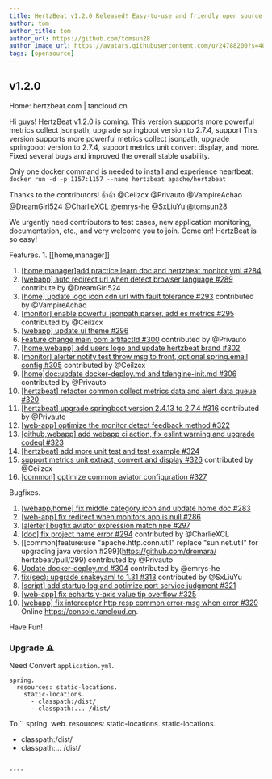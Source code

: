 ```yaml
---
title: HertzBeat v1.2.0 Released! Easy-to-use and friendly open source real-time monitoring tool   
author: tom  
author_title: tom   
author_url: https://github.com/tomsun28  
author_image_url: https://avatars.githubusercontent.com/u/24788200?s=400&v=4  
tags: [opensource]
---
```


## v1.2.0

Home: hertzbeat.com | tancloud.cn

Hi guys! HertzBeat v1.2.0 is coming. This version supports more powerful metrics collect jsonpath, upgrade springboot version to 2.7.4, support This version supports more powerful metrics collect jsonpath, upgrade springboot version to 2.7.4, support metrics unit convert display, and more. Fixed several bugs and improved the overall stable usability.

Only one docker command is needed to install and experience heartbeat:
`docker run -d -p 1157:1157 --name hertzbeat apache/hertzbeat`

Thanks to the contributors! 👍👍 @Ceilzcx @Privauto @VampireAchao @DreamGirl524 @CharlieXCL @emrys-he @SxLiuYu @tomsun28

We urgently need contributors to test cases, new application monitoring, documentation, etc., and very welcome you to join. Come on! HertzBeat is so easy!

Features. 1. [[home,manager]]

1. [[home,manager]add practice learn doc and hertzbeat monitor yml #284](https://github.com/apache/hertzbeat/pull/284)
2. [[webapp] auto redirect url when detect browser language #289](https://github.com/apache/hertzbeat/pull/289) contribute by @DreamGirl524
3. [[home] update logo icon cdn url with fault tolerance #293](https://github.com/apache/hertzbeat/pull/293) contributed by @VampireAchao
4. [[monitor] enable powerful jsonpath parser, add es metrics #295](https://github.com/apache/hertzbeat/pull/295) contributed by @Ceilzcx
5. [[webapp] update ui theme #296](https://github.com/apache/hertzbeat/pull/296)
6. [Feature change main pom artifactId #300](https://github.com/apache/hertzbeat/pull/300) contributed by @Privauto
7. [[home,webapp] add users logo and update hertzbeat brand #302](https://github.com/apache/hertzbeat/pull/302)
8. [[monitor] alerter notify test throw msg to front, optional spring.email config #305](https://github.com/apache/hertzbeat/pull/305) contributed by @Ceilzcx
9. [[home]doc:update docker-deploy.md and tdengine-init.md #306](https://github.com/apache/hertzbeat/pull/306) contributed by @Privauto
10. [[hertzbeat] refactor common collect metrics data and alert data queue #320](https://github.com/apache/hertzbeat/pull/320)
11. [[hertzbeat] upgrade springboot version 2.4.13 to 2.7.4 #316](https://github.com/apache/hertzbeat/pull/316) contributed by @Privauto
12. [[web-app] optimize the monitor detect feedback method #322](https://github.com/apache/hertzbeat/pull/322)
13. [[github,webapp] add webapp ci action, fix eslint warning and upgrade codeql #323](https://github.com/apache/hertzbeat/pull/323)
14. [[hertzbeat] add more unit test and test example #324](https://github.com/apache/hertzbeat/pull/324)
15. [support metrics unit extract, convert and display #326](https://github.com/apache/hertzbeat/pull/326) contributed by @Ceilzcx
16. [[common] optimize common aviator configuration #327](https://github.com/apache/hertzbeat/pull/327)

Bugfixes.

1. [[webapp,home] fix middle category icon and update home doc #283](https://github.com/apache/hertzbeat/pull/283)
2. [[web-app] fix redirect when monitors app is null #286](https://github.com/apache/hertzbeat/pull/286)
3. [[alerter] bugfix aviator expression match npe #297](https://github.com/apache/hertzbeat/pull/297)
4. [[doc] fix project name error #294](https://github.com/apache/hertzbeat/pull/294) contributed by @CharlieXCL
5. [[common]feature:use "apache.http.conn.util" replace "sun.net.util" for upgrading java version #299](https://github.com/dromara/ hertzbeat/pull/299) contributed by @Privauto
6. [Update docker-deploy.md #304](https://github.com/apache/hertzbeat/pull/304) contributed by @emrys-he
7. [fix(sec): upgrade snakeyaml to 1.31 #313](https://github.com/apache/hertzbeat/pull/313) contributed by @SxLiuYu
8. [[script] add startup log and optimize port service judgment #321](https://github.com/apache/hertzbeat/pull/321)
9. [[web-app] fix echarts y-axis value tip overflow #325](https://github.com/apache/hertzbeat/pull/325)
10. [[webapp] fix interceptor http resp common error-msg when error #329](https://github.com/apache/hertzbeat/pull/329)
    Online https://console.tancloud.cn.

Have Fun!

### Upgrade ⚠️

Need Convert `application.yml`.
```
spring.
  resources: static-locations.
    static-locations.
      - classpath:/dist/
      - classpath:... /dist/
``` 
To
``
spring.
web.
resources: static-locations.
static-locations.
- classpath:/dist/
- classpath:... /dist/
```

----
